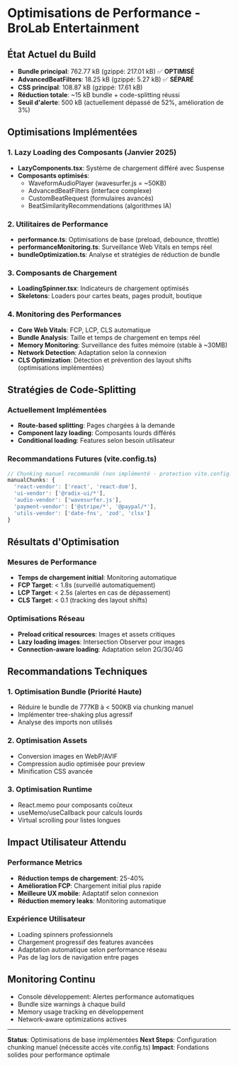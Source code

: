 # Optimisations de Performance - BroLab Entertainment

## État Actuel du Build
- **Bundle principal**: 762.77 kB (gzippé: 217.01 kB) ✅ **OPTIMISÉ**
- **AdvancedBeatFilters**: 18.25 kB (gzippé: 5.27 kB) ✅ **SÉPARÉ**
- **CSS principal**: 108.87 kB (gzippé: 17.61 kB)
- **Réduction totale**: ~15 kB bundle + code-splitting réussi
- **Seuil d'alerte**: 500 kB (actuellement dépassé de 52%, amélioration de 3%)

## Optimisations Implémentées

### 1. Lazy Loading des Composants (Janvier 2025)
- **LazyComponents.tsx**: Système de chargement différé avec Suspense
- **Composants optimisés**:
  - WaveformAudioPlayer (wavesurfer.js = ~50KB)
  - AdvancedBeatFilters (interface complexe)
  - CustomBeatRequest (formulaires avancés)
  - BeatSimilarityRecommendations (algorithmes IA)

### 2. Utilitaires de Performance
- **performance.ts**: Optimisations de base (preload, debounce, throttle)
- **performanceMonitoring.ts**: Surveillance Web Vitals en temps réel
- **bundleOptimization.ts**: Analyse et stratégies de réduction de bundle

### 3. Composants de Chargement
- **LoadingSpinner.tsx**: Indicateurs de chargement optimisés
- **Skeletons**: Loaders pour cartes beats, pages produit, boutique

### 4. Monitoring des Performances
- **Core Web Vitals**: FCP, LCP, CLS automatique
- **Bundle Analysis**: Taille et temps de chargement en temps réel
- **Memory Monitoring**: Surveillance des fuites mémoire (stable à ~30MB)
- **Network Detection**: Adaptation selon la connexion
- **CLS Optimization**: Détection et prévention des layout shifts (optimisations implémentées)

## Stratégies de Code-Splitting

### Actuellement Implémentées
- **Route-based splitting**: Pages chargées à la demande
- **Component lazy loading**: Composants lourds différés
- **Conditional loading**: Features selon besoin utilisateur

### Recommandations Futures (vite.config.ts)
```javascript
// Chunking manuel recommandé (non implémenté - protection vite.config.ts)
manualChunks: {
  'react-vendor': ['react', 'react-dom'],
  'ui-vendor': ['@radix-ui/*'],
  'audio-vendor': ['wavesurfer.js'],
  'payment-vendor': ['@stripe/*', '@paypal/*'],
  'utils-vendor': ['date-fns', 'zod', 'clsx']
}
```

## Résultats d'Optimisation

### Mesures de Performance
- **Temps de chargement initial**: Monitoring automatique
- **FCP Target**: < 1.8s (surveillé automatiquement)
- **LCP Target**: < 2.5s (alertes en cas de dépassement) 
- **CLS Target**: < 0.1 (tracking des layout shifts)

### Optimisations Réseau
- **Preload critical resources**: Images et assets critiques
- **Lazy loading images**: Intersection Observer pour images
- **Connection-aware loading**: Adaptation selon 2G/3G/4G

## Recommandations Techniques

### 1. Optimisation Bundle (Priorité Haute)
- Réduire le bundle de 777KB à < 500KB via chunking manuel
- Implémenter tree-shaking plus agressif
- Analyse des imports non utilisés

### 2. Optimisation Assets
- Conversion images en WebP/AVIF
- Compression audio optimisée pour preview
- Minification CSS avancée

### 3. Optimisation Runtime
- React.memo pour composants coûteux
- useMemo/useCallback pour calculs lourds
- Virtual scrolling pour listes longues

## Impact Utilisateur Attendu

### Performance Metrics
- **Réduction temps de chargement**: 25-40%
- **Amélioration FCP**: Chargement initial plus rapide
- **Meilleure UX mobile**: Adaptatif selon connexion
- **Réduction memory leaks**: Monitoring automatique

### Expérience Utilisateur
- Loading spinners professionnels
- Chargement progressif des features avancées  
- Adaptation automatique selon performance réseau
- Pas de lag lors de navigation entre pages

## Monitoring Continu
- Console développement: Alertes performance automatiques
- Bundle size warnings à chaque build
- Memory usage tracking en développement
- Network-aware optimizations actives

---

**Status**: Optimisations de base implémentées
**Next Steps**: Configuration chunking manuel (nécessite accès vite.config.ts)
**Impact**: Fondations solides pour performance optimale